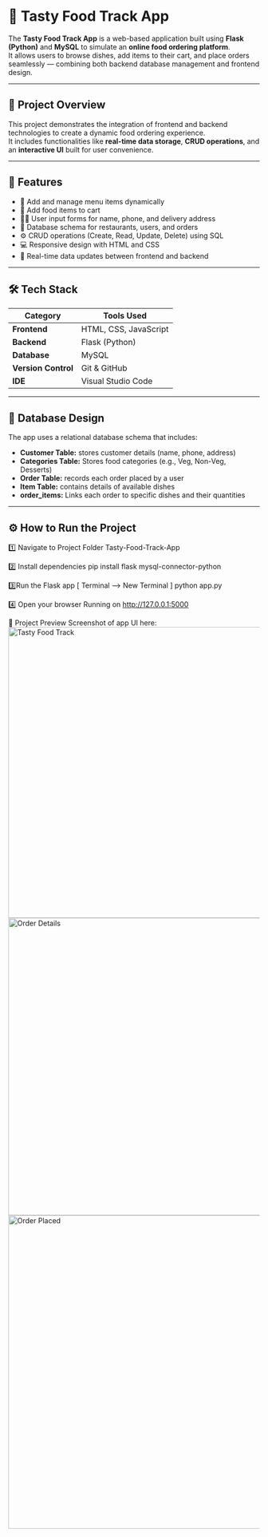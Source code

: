 
# 🍴 Tasty Food Track App

The **Tasty Food Track App** is a web-based application built using **Flask (Python)** and **MySQL** to simulate an **online food ordering platform**.  
It allows users to browse dishes, add items to their cart, and place orders seamlessly — combining both backend database management and frontend design.

---

## 🚀 Project Overview

This project demonstrates the integration of frontend and backend technologies to create a dynamic food ordering experience.  
It includes functionalities like **real-time data storage**, **CRUD operations**, and an **interactive UI** built for user convenience.

---

## 🧩 Features

- 🍕 Add and manage menu items dynamically  
- 🛒 Add food items to cart  
- 🧍‍♂️ User input forms for name, phone, and delivery address  
- 🧾 Database schema for restaurants, users, and orders  
- ⚙️ CRUD operations (Create, Read, Update, Delete) using SQL  
- 💻 Responsive design with HTML and CSS  
- 🔄 Real-time data updates between frontend and backend  

---

## 🛠️ Tech Stack

| Category | Tools Used |
|-----------|-------------|
| **Frontend** | HTML, CSS, JavaScript |
| **Backend** | Flask (Python) |
| **Database** | MySQL |
| **Version Control** | Git & GitHub |
| **IDE** | Visual Studio Code |

---

## 🧠 Database Design

The app uses a relational database schema that includes:
- **Customer Table:** stores customer details (name, phone, address)
- **Categories Table:**  Stores food categories (e.g., Veg, Non-Veg, Desserts) 
- **Order Table:** records each order placed by a user  
- **Item Table:** contains details of available dishes
- **order_items:**  Links each order to specific dishes and their quantities

---

## ⚙️ How to Run the Project

1️⃣ Navigate to Project Folder 
Tasty-Food-Track-App

2️⃣ Install dependencies
pip install flask mysql-connector-python

3️⃣Run the Flask app [ Terminal --> New Terminal ]
python app.py

4️⃣ Open your browser
Running on http://127.0.0.1:5000

📸 Project Preview
Screenshot of app UI here:
 <img width="1362" height="583" alt="Tasty Food Track" src="https://github.com/user-attachments/assets/2e54b137-2635-4390-bcf4-0a1abc96efa3" />
 <img width="1363" height="596" alt="Order Details" src="https://github.com/user-attachments/assets/960614e6-f161-4602-84c9-5cbda7082444" />
 <img width="1359" height="628" alt="Order Placed" src="https://github.com/user-attachments/assets/d5bbea04-9818-4057-b215-3e9fb44f28b9" />








